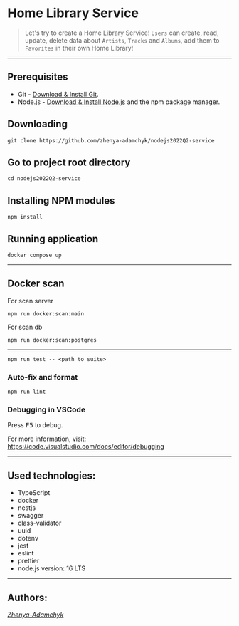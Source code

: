# Home Library Service

> Let's try to create a Home Library Service! `Users` can create, read, update, delete data about `Artists`, `Tracks` and `Albums`, add them to `Favorites` in their own Home Library!

---

## Prerequisites

- Git - [Download & Install Git](https://git-scm.com/downloads).
- Node.js - [Download & Install Node.js](https://nodejs.org/en/download/) and the npm package manager.

## Downloading

```
git clone https://github.com/zhenya-adamchyk/nodejs2022Q2-service
```

## Go to project root directory

```
cd nodejs2022Q2-service
```

## Installing NPM modules

```
npm install
```

## Running application

```
docker compose up
```

---

## Docker scan

For scan server

```
npm run docker:scan:main
```

For scan db

```
npm run docker:scan:postgres
```

---

```
npm run test -- <path to suite>
```

### Auto-fix and format

```
npm run lint
```

### Debugging in VSCode

Press <kbd>F5</kbd> to debug.

For more information, visit: https://code.visualstudio.com/docs/editor/debugging

---

## Used technologies:
- TypeScript
- docker
- nestjs
- swagger
- class-validator
- uuid
- dotenv
- jest
- eslint
- prettier
- node.js version: 16 LTS

---

## Authors:
*[Zhenya-Adamchyk](https://github.com/zhenya-adamchyk)*
